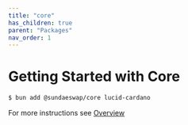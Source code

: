 ```yaml
---
title: "core"
has_children: true
parent: "Packages"
nav_order: 1
---
```


# Getting Started with Core

```bash
$ bun add @sundaeswap/core lucid-cardano
```

For more instructions see [Overview](/)
